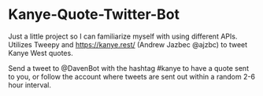# Kanye-Quote-Twitter-Bot

Just a little project so I can familiarize myself with using different APIs. Utilizes Tweepy and https://kanye.rest/ (Andrew Jazbec @ajzbc) to tweet Kanye West quotes.


Send a tweet to @DavenBot with the hashtag #kanye to have a quote sent to you, or follow the account where tweets are sent out within a random 2-6 hour interval. 
